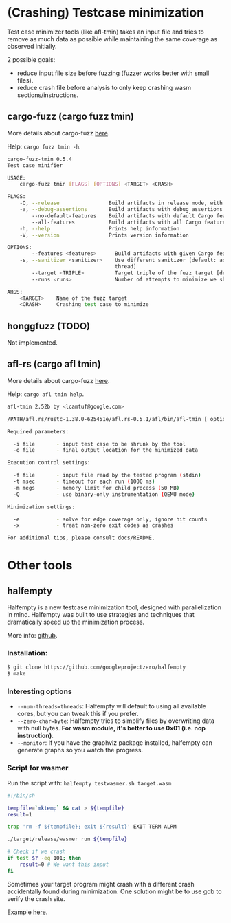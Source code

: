 # (Crashing) Testcase minimization

Test case minimizer tools (like afl-tmin) takes an input file and tries to remove as much data as possible while maintaining the same coverage as observed initially.

2 possible goals:
- reduce input file size before fuzzing (fuzzer works better with small files).
- reduce crash file before analysis to only keep crashing wasm sections/instructions.

## cargo-fuzz (cargo fuzz tmin)

More details about cargo-fuzz [here](cargofuzz.md).

Help: `cargo fuzz tmin -h`.

``` sh
cargo-fuzz-tmin 0.5.4
Test case minifier

USAGE:
    cargo-fuzz tmin [FLAGS] [OPTIONS] <TARGET> <CRASH>

FLAGS:
    -O, --release                Build artifacts in release mode, with optimizations
    -a, --debug-assertions       Build artifacts with debug assertions enabled (default if not -O)
        --no-default-features    Build artifacts with default Cargo features disabled
        --all-features           Build artifacts with all Cargo features enabled
    -h, --help                   Prints help information
    -V, --version                Prints version information

OPTIONS:
        --features <features>      Build artifacts with given Cargo feature enabled
    -s, --sanitizer <sanitizer>    Use different sanitizer [default: address]  [possible values: address, leak, memory,
                                   thread]
        --target <TRIPLE>          Target triple of the fuzz target [default: x86_64-unknown-linux-gnu]
        --runs <runs>              Number of attempts to minimize we should make [default: 255]

ARGS:
    <TARGET>    Name of the fuzz target
    <CRASH>     Crashing test case to minimize
```

## honggfuzz (TODO)

Not implemented.

## afl-rs (cargo afl tmin)

More details about cargo-fuzz [here](afl.md).

Help: `cargo afl tmin help`.

``` sh
afl-tmin 2.52b by <lcamtuf@google.com>

/PATH/afl.rs/rustc-1.38.0-625451e/afl.rs-0.5.1/afl/bin/afl-tmin [ options ] -- /path/to/target_app [ ... ]

Required parameters:

  -i file       - input test case to be shrunk by the tool
  -o file       - final output location for the minimized data

Execution control settings:

  -f file       - input file read by the tested program (stdin)
  -t msec       - timeout for each run (1000 ms)
  -m megs       - memory limit for child process (50 MB)
  -Q            - use binary-only instrumentation (QEMU mode)

Minimization settings:

  -e            - solve for edge coverage only, ignore hit counts
  -x            - treat non-zero exit codes as crashes

For additional tips, please consult docs/README.

```

# Other tools

## halfempty

Halfempty is a new testcase minimization tool, designed with parallelization in mind. Halfempty was built to use strategies and techniques that dramatically speed up the minimization process.

More info: [github](https://github.com/googleprojectzero/halfempty).

### Installation:
``` sh
$ git clone https://github.com/googleprojectzero/halfempty
$ make
```

### Interesting options

- `--num-threads=threads`: Halfempty will default to using all available cores, but you can tweak this if you prefer.
- `--zero-char=byte`: Halfempty tries to simplify files by overwriting data with null bytes. **For wasm module, it's better to use 0x01 (i.e. nop instruction)**.
- `--monitor`: If you have the graphviz package installed, halfempty can generate graphs so you watch the progress.

### Script for wasmer

Run the script with: `halfempty testwasmer.sh target.wasm`

``` sh
#!/bin/sh

tempfile=`mktemp` && cat > ${tempfile}
result=1

trap 'rm -f ${tempfile}; exit ${result}' EXIT TERM ALRM

./target/release/wasmer run ${tempfile}

# Check if we crash
if test $? -eq 101; then
    result=0 # We want this input
fi
```

Sometimes your target program might crash with a different crash accidentally found during minimization. One solution might be to use gdb to verify the crash site.

Example [here](https://github.com/googleprojectzero/halfempty#verifying-crashes).




